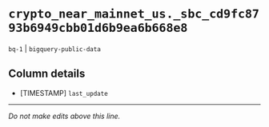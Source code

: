 # `crypto_near_mainnet_us._sbc_cd9fc8793b6949cbb01d6b9ea6b668e8`
`bq-1` | `bigquery-public-data`

## Column details
* [TIMESTAMP] `last_update`

-------------------------------------------------------------------------------
*Do not make edits above this line.*
